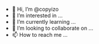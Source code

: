 - 👋 Hi, I’m @copyizo
- 👀 I’m interested in ...
- 🌱 I’m currently learning ...
- 💞️ I’m looking to collaborate on ...
- 📫 How to reach me ...

<!---
copyizo/copyizo is a ✨ special ✨ repository because its `README.md` (this file) appears on your GitHub profile.
You can click the Preview link to take a look at your changes.
--->

